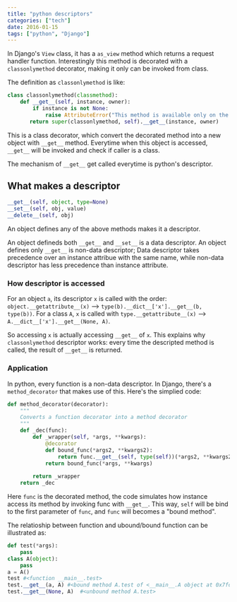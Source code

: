 ```yaml
---
title: "python descriptors"
categories: ["tech"]
date: 2016-01-15
tags: ["python", "Django"]
---
```


In Django's `View` class, it has a `as_view` method which returns a request handler function. Interestingly this method is decorated with
a `classonlymethod` decorator, making it only can be invoked from class.

The definition as `classonlymethod` is like:
```python
class classonlymethod(classmethod):
    def __get__(self, instance, owner):
        if instance is not None:
            raise AttributeError("This method is available only on the class, not on instances.")
       return super(classonlymethod, self).__get__(instance, owner)
```
This is a class decorator, which convert the decorated method into a new object with `__get__` method. Everytime when this object is accessed,
`__get__` will be invoked and check if caller is a class.

The mechanism of `__get__` get called everytime is python's descriptor.

## What makes a descriptor
```python
__get__(self, object, type=None)
__set__(self, obj, value)
__delete__(self, obj)
```
An object defines any of the above methods makes it a descriptor.

An object defineds both `__get__` and `__set__` is a data descriptor. An object defines only `__get__` is non-data descriptor;
Data descriptor takes precedence over an instance attribue with the same name, while non-data descriptor has less precedence than instance attribute.

### How descriptor is accessed
For an object `a`, its descriptor `x` is called with the order: `object.__getattribute__(x)` --> `type(b).__dict__['x'].__get__(b, type(b))`.
For a class `A`, `x` is called with `type.__getattribute__(x)` --> `A.__dict__['x'].__get__(None, A)`.

So accessing `x` is actually accessing `__get__` of `x`. This explains why `classonlymethod` descriptor works: every time the descripted method is called, the result of `__get__` is returned.


### Application
In python, every function is a non-data descriptor. In Django, there's a `method_decorator` that makes use of this.
Here's the simplied code:
```python
def method_decorator(decorator):
    """
    Converts a function decorator into a method decorator
    """
    def _dec(func):
        def _wrapper(self, *args, **kwargs):
            @decorator
            def bound_func(*args2, **kwargs2):
                return func.__get__(self, type(self))(*args2, **kwargs2)
            return bound_func(*args, **kwargs)
        
        return _wrapper
    return _dec
```
Here `func` is the decorated method, the code simulates how instance access its method by invoking func with `__get__`. This way, `self` will be bind to the first parameter of `func`, and `func` will becomes a "bound method".

The relatioship between function and ubound/bound function can be illustrated as:
```python
def test(*args):
    pass
class A(object):
    pass
a = A()
test #<function __main__.test>
test.__get__(a, A) #<bound method A.test of <__main__.A object at 0x7fd1a82638d0>>
test.__get__(None, A)  #<unbound method A.test>
```
